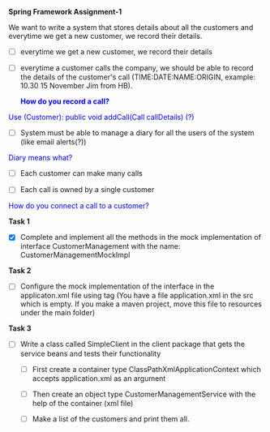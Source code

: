 **Spring Framework
Assignment-1**


We want to write a system that stores details about all the customers and everytime we get a new customer, we record their details. 

- [ ] everytime we get a new customer, we record their details


- [ ] everytime a customer calls the company, we should be able to record the details of the customer's call (TIME:DATE:NAME:ORIGIN, example: 10.30 15 November Jim from HB).
**<p style="color:blue;">How do you record a call?</p>**
<p style="color:blue;"> Use (Customer): public void addCall(Call callDetails) (?)</p>

- [ ] System must be able to manage a diary for all the users of the system (like email alerts(?))
<p style="color:blue;">Diary means what?</p>

- [ ] Each customer can make many calls


- [ ] Each call is owned by a single customer
<p style="color:blue;">How do you connect a call to a customer?</p>


**Task 1**
- [x] Complete and implement all the methods in the mock implementation of interface CustomerManagement with the name: CustomerManagementMockImpl


**Task 2**
- [ ] Configure the mock implementation of the interface in the applicaton.xml file using <beans> tag (You have a file application.xml in the src which is empty. If you make a maven project, move this file to resources under the main folder)


**Task 3**
- [ ] Write a class called SimpleClient in the client package that gets the service beans and tests their functionality
    - [ ] First create a container type  ClassPathXmlApplicationContext which accepts application.xml as an argument
    - [ ] Then create an object type CustomerManagementService with the help of the container (xml file)
    - [ ] Make a list of the customers and print them all.


